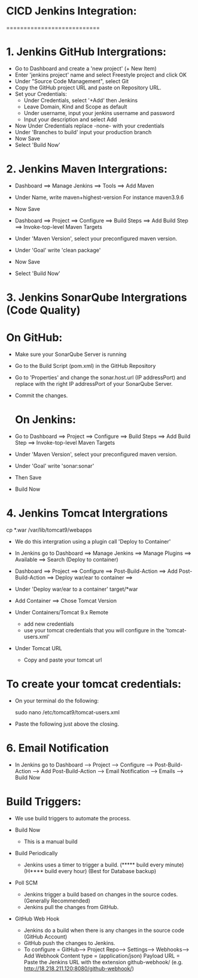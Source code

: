 # CICD Jenkins Integration:
===========================

# 1. Jenkins GitHub Intergrations:  
  - Go to Dashboard and create a 'new project' (+ New Item)
  - Enter 'jenkins project' name and select Freestyle project and click OK 
  - Under "Source Code Management", select Git 
  - Copy the GitHub project URL and paste on Repository URL. 
  - Set your Credentials: 
    - Under Credentials, select '+Add' then Jenkins
    - Leave Domain, Kind and Scope as default
    - Under username, input your jenkins username and password
    - Input your description and select Add
  - Now Under Credentials replace -none- with your credentials 
  - Under 'Branches to build' input your production branch 
  - Now Save 
  - Select 'Build Now'


# 2. Jenkins Maven Intergrations:  
  - Dashboard ==> Manage Jenkins ==> Tools ==> Add Maven 
  - Under Name, write maven+highest-version 
    For instance maven3.9.6
  - Now Save

  - Dashboard ==> Project ==> Configure ==> Build Steps ==> 
    Add Build Step ==> Invoke-top-level Maven Targets 
  - Under 'Maven Version', select your preconfigured maven version.
  - Under 'Goal' write 'clean package' 
  - Now Save
  - Select 'Build Now'


# 3. Jenkins SonarQube Intergrations (Code Quality) 
  # On GitHub:  
  - Make sure your SonarQube Server is running 
  - Go to the Build Script (pom.xml) in the GitHub Repository
  - Go to 'Properties' and change the sonar.host.url (IP addressPort) and replace with the 
    right IP addressPort of your SonarQube Server. 
  - Commit the changes. 

     # On Jenkins:  
  - Go to Dashboard ==> Project ==> Configure ==> Build Steps ==> Add Build Step ==> 
    Invoke-top-level Maven Targets
  - Under 'Maven Version', select your preconfigured maven version.
  - Under 'Goal' write 'sonar:sonar'
  - Then Save 
  - Build Now    

# 4. Jenkins Tomcat Intergrations 
   cp *.war /var/lib/tomcat9/webapps   
 - We do this intergration using a plugin call 'Deploy to Container'  
 - In Jenkins go to Dashboard ==> Manage Jenkins ==> Manage Plugins ==> 
   Available ==> Search (Deploy to container)

 - Dashboard ==> Project ==> Configure ==> Post-Build-Action ==> Add Post-Build-Action ==> 
   Deploy war/ear to container ==>

 - Under 'Deploy war/ear to a container'
   target/*war
 - Add Container ==> Chose Tomcat Version 

 - Under Containers/Tomcat 9.x Remote 
   - add new credentials
   - use your tomcat credentials that you will configure in the 'tomcat-users.xml'

 - Under Tomcat URL 
   - Copy and paste your tomcat url 


 # To create your tomcat credentials: 
 - On your terminal do the following: 

     sudo nano /etc/tomcat9/tomcat-users.xml 

 - Paste the following just above the </tomcat-users> closing.

     <user username="tomcat" password="admin123" roles="manager-gui,admin-gui"/>
     <user username="vin" password="admin123" roles="manager-gui,admin-gui,manager-script"/> 


# 6. Email Notification 
  - In Jenkins go to Dashboard --> Project --> Configure --> Post-Build-Action --> 
    Add Post-Build-Action --> Email Notification --> Emails --> Build Now  





Build Triggers: 
===============
- We use build triggers to automate the process.  
- Build Now          
  - This is a manual build 

- Build Periodically 
  - Jenkins uses a timer to trigger a build. 
    (***** build every minute) 
    (H**** build every hour) 
    (Best for Database backup)

- Poll SCM           
   - Jenkins trigger a build based on changes in the source codes. 
     (Generally Recommended) 
   - Jenkins pull the changes from GitHub.   

- GitHub Web Hook    
   - Jenkins do a build when there is any changes in the source code 
   (GitHub Account) 
   - GitHub push the changes to Jenkins.  
   - To configure = GitHub--> Project Repo--> Settings--> Webhooks-->  Add Webhook 
     Content type = (application/json)
     Payload URL = Paste the Jenkins URL with the extension github-webhook/ 
     (e.g. http://18.218.211.120:8080/github-webhook/)
